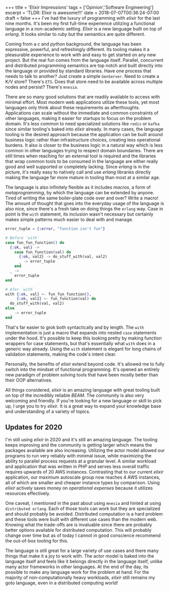 +++
title = 'Elixir Impressions'
tags = ['Opinion','Software Engineering']
excerpt = 'TLDR: Elixir is awesome!!!'
date = 2018-07-07T00:36:24-07:00
draft = false
+++
I've had the luxury of programming with _elixir_ for the last nine months.
It's been my first full-time experience utilizing a functional language in a non-academic setting.
_Elixir_ is a new language built on top of _erlang_.
It looks similar to _ruby_ but the semantics are quite different.

Coming from a _c_ and _python_ background, the language has been expressive, powerful, and refreshingly different.
Its tooling makes it a pleasurable experience to work with and easy to get started on any new project.
But the real fun comes from the language itself.
Parallel, concurrent and distributed programming semantics are top notch and built directly into the language or provided by standard libraries.
Have one process that needs to talk to another? Just create a simple `GenServer`.
Need to create a K/V store? There's `ETS`.
Does that store need to be available across multiple nodes and persist? There's `mnesia`.

There are so many good solutions that are readily available to access with minimal effort.
Most modern web applications utilize these tools, yet most languages only think about these requirements as afterthoughts.
Applications can scale without the immediate and common constraints of other languages, making it easier for startups to focus on the problem domain.
It's less common to need specialized solutions like `redis` or `kafka` since similar tooling's baked into _elixir_ already.
In many cases, the language tooling is the desired approach because the application can be built around business logic rather than infrastructure choices, creating less operational burdens.
It also is closer to the business logic in a natural way which is less common in other languages trying to respect domain boundaries.
There are still times when reaching for an external tool is required and the libraries that wrap common tools to be consumed in the language are either really good and well supported or completely lacking.
Since _erlang_ is in the picture, it's really easy to natively call and use _erlang_ libraries directly making the language far more mature in tooling than most at a similar age.

The language is also infinitely flexible as it includes _macros_, a form of _metaprogramming_, by which the language can be extended by anyone.
Tired of writing the same boiler-plate code over and over? Write a macro!
The amount of thought that goes into the everyday usage of the language is also nice, since there's a fresh take on doing things the `erlang` way.
Case in point is the `with` statement, its inclusion wasn't necessary but certainly makes simple patterns much easier to deal with and manage.

```elixir
error_tuple = {:error, "function isn't fun"}

# Before `with`
case fun_fun_function() do
  {:ok, val} ->
    case fun_function(val) do
      {:ok, val2} -> do_stuff_with(val, val2)
      _ -> error_tuple
    end
  _ ->
    error_tuple
end

# Afer `with`
with {:ok, val} <- fun_fun_function(),
     {:ok, val2} <- fun_function(val) do
  do_stuff_with(val, val2)
else
  _ -> error_tuple
end
```

That's far easier to grok both syntactically and by length.
The `with` implementation is just a macro that expands into nested `case` statements under the hood.
It's possible to keep this looking pretty by making function wrappers for case statements, but that's essentially what `with` does in a generic way already.
Using the `with` statement is elegant for long chains of validation statements, making the code's intent clear.

Personally, the benefits of _elixir_ extend beyond code.
It's allowed me to fully switch into the mindset of functional programming.
It's opened an entirely new paradigm of problem solving tools that have been mostly better than their OOP alternatives.

All things considered, _elixir_ is an amazing language with great tooling built on top of the incredibly reliable _BEAM_.
The community is also very welcoming and friendly.
If you're looking for a new language or skill to pick up, I urge you to try _elixir_.
It is a great way to expand your knowledge base and understanding of a variety of topics.

## Updates for 2020

I'm still using _elixir_ in 2020 and it's still an amazing language.
The tooling keeps improving and the community is getting larger which means the packages available are also increasing.
Utilizing the actor model allowed our programs to run very reliably with minimal issue, while maximizing the ability to parallel process requests at a granular level.
A similar workload and application that was written in _PHP_ and serves less overall traffic requires upwards of 20 AWS instances.
Contrasting that to our current _elixir_ application, our maximum autoscale group now reaches 4 AWS instances, all of which are smaller and cheaper instance types by comparison.
Using _elixir_ actively saves money on _operational expenses_ because it utilizes resources effectively.

One caveat, I mentioned in the past about using `mnesia` and hinted at using `distributed erlang`.
Each of those tools can work but they are specialized and should probably be avoided.
Distributed computation is a hard problem and these tools were built with different use cases than the modern web.
Knowing what the trade-offs are is invaluable since there are probably better options available for distributed computation.
This will probably change over time but as of today I cannot in good conscience recommend the out-of-box tooling for this.

The language is still great for a large variety of use cases and there many things that make it a joy to work with.
The actor model is baked into the language itself and feels like it belongs directly in the language itself, unlike many actor frameworks in other languages.
At the end of the day, its possible to make any language work for the problem at hand.
For the majority of non-computationally heavy workloads, _elixir_ still remains my goto language, even in a distributed computing world!
